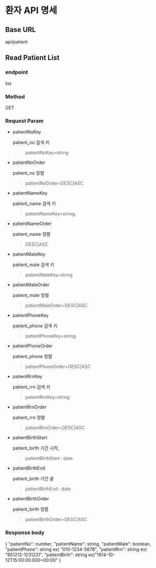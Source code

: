 # 환자 API 명세

## Base URL

api/patient

## Read Patient List

### endpoint

list

### Method

GET

### Request Param

- patientNoKey

  patient_no 검색 키

  > patientNoKey=string

- patientNoOrder

  patient_no 정렬

  > patientNoOrder=DESC|ASC

- patientNameKey

  patient_name 검색 키

  > patientNameKey=string,

- patientNameOrder

  patient_name 정렬

  > DESC|ASC

- patientMaleKey

  patient_male 검색 키

  > patientMaleKey=string

- patientMaleOrder

  patient_male 정렬

  > patientMaleOrder=DESC|ASC

- patientPhoneKey

  patient_phone 검색 키

  > patientPhoneKey=string

- patientPhoneOrder

  patient_phone 정렬

  > patientPhoneOrder=DESC|ASC

- patientRrnKey

  patient_rrn 검색 키

  > patientRrnKey=string

- patientRrnOrder

  patient_rrn 정렬

  > patientRrnOrder=DESC|ASC

- patientBirthStart

  patient_birth 기간 시작,

  > patientBirthStart : date

- patientBirthEnd

  patient_birth 기간 끝

  > patientBirthEnd : date

- patientBirthOrder

  patient_birth 정렬

  > patientBirthOrder=DESC|ASC

### Response body

{
"patientNo": number,
"patientName": string,
"patientMale": boolean,
"patientPhone": string ex) "010-1234-5678",
"patientRrn": string ex) "951212-1231231",
"patientBirth": string ex)"1914-10-12T15:00:00.000+00:00"
}
